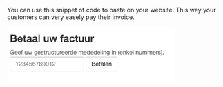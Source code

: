 You can use this snippet of code to paste on your website. 
This way your customers can very easely pay their invoice.

![Preview](./gemeente.png)
